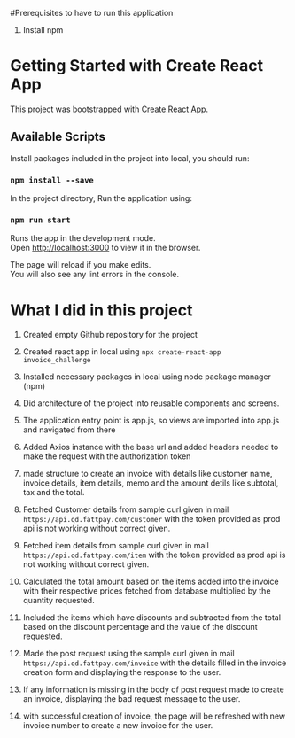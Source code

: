 
#Prerequisites to have to run this application

1. Install npm


# Getting Started with Create React App

This project was bootstrapped with [Create React App](https://github.com/facebook/create-react-app).

## Available Scripts

Install packages included in the project into local, you should run:

### `npm install --save`

In the project directory, Run the application using:

### `npm run start`

Runs the app in the development mode.\
Open [http://localhost:3000](http://localhost:3000) to view it in the browser.

The page will reload if you make edits.\
You will also see any lint errors in the console.

# What I did in this project

1. Created empty Github repository for the project 

2. Created react app in local using `npx create-react-app invoice_challenge`

3. Installed necessary packages in local using node package manager (npm)

4. Did architecture of the project into reusable components and screens.

5. The application entry point is app.js, so views are imported into app.js and navigated from there

6. Added Axios instance with the base url and added headers needed to make the request with the authorization token

7. made structure to create an invoice with details like customer name, invoice details, item details, memo and the amount detils like subtotal, tax and the total.

8. Fetched Customer details from sample curl given in mail `https://api.qd.fattpay.com/customer` with the token provided as prod api is not working without correct given.

9. Fetched item details from sample curl given in mail `https://api.qd.fattpay.com/item` with the token provided as prod api is not working without correct given.

10. Calculated the total amount based on the items added into the invoice with their respective prices fetched from database multiplied by the quantity requested.

11. Included the items which have discounts and subtracted from the total based on the discount percentage and the value of the discount requested.

12. Made the post request using the sample curl given in mail `https://api.qd.fattpay.com/invoice` with the details filled in the invoice creation form and displaying the response to the user.

13. If any information is missing in the body of post request made to create an invoice, displaying the bad request message to the user.

14. with successful creation of invoice, the page will be refreshed with new invoice number to create a new invoice for the user.

